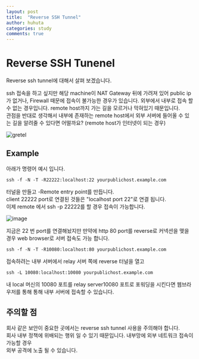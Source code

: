 ```yaml
---
layout: post
title:  "Reverse SSH Tunnel"
author: huhuta
categories: study
comments: true
---
```


# Reverse SSH Tunenel
Reverse ssh tunnel에 대해서 살펴 보겠습니다.

ssh 접속을 하고 싶지만 해당 machine이 NAT Gateway 뒤에 가려져 있어 public ip가 없거나, 
Firewall 때문에 접속이 불가능한 경우가 있습니다. 외부에서 내부로 접속 할 수 없는 경우입니다. 
remote host까지 가는 길을 모르거나 막혀있기 때문입니다.  
관점을 반대로 생각해서 내부에 존재하는 remote host에서 외부 서버에 들어올 수 있는 길을 
알려줄 수 있다면  어떨까요? (remote host가 인터넷이 되는 경우)
  

![gretel](http://www.byillust.com/qowhdfp/wp-content/uploads/sites/44737/2015/09/IMG_20150901_180728-e1441101686627.jpg)


## Example
아래가 명령어 예시 입니다. 

```
ssh -f -N -T -R22222:localhost:22 yourpublichost.example.com
```

터널을 만들고 -Remote entry point를 만듭니다.  
client 22222 port로 연결된 것들은 "localhost port 22"로 연결 됩니다.   
이제 remote 에서 ssh -p 22222를 할 경우 접속이 가능합니다. 

![image](https://hobosource.files.wordpress.com/2016/06/400px-ssh-reverse-connect.png)

지금은 22 번 port를 연결해놨지만 만약에 http 80 port를 reverse로 커넥션을 맺을 경우
web browser로 서버 접속도 가능 합니다.


```
ssh -f -N -T -R10080:localhost:80 yourpublichost.example.com
```
접속하려는 내부 서버에서 relay 서버 쪽에 reverse 터널을 열고


```
ssh -L 10080:localhost:10080 yourpublichost.example.com
```
내 local 머신의 10080 포트를 relay server10080 포트로 포워딩을 시킨다면 웹브라우저를 통해
통해 내부 서버에 접속할 수 있습니다.

## 주의할 점

회사 같은 보안이 중요한 곳에서는 reverse ssh tunnel 사용을 주의해야 합니다.  
회사 내부 정책에 위배되는 행위 일 수 있기 때문입니다. 내부망에 외부 네트워크 접속이 가능할 경우    
외부 공격에 노출 될 수 있습니다.



